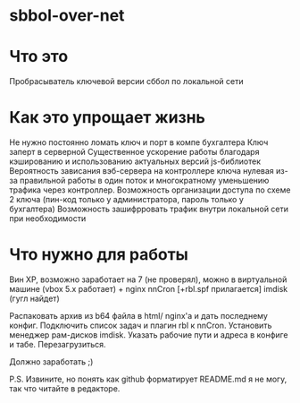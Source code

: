 # sbbol-over-net

# Что это
Пробрасыватель ключевой версии сббол по локальной сети

# Как это упрощает жизнь
Не нужно постоянно ломать ключ и порт в компе бухгалтера
Ключ заперт в серверной
Существенное ускорение работы благодаря кэшированию и использованию актуальных версий js-библиотек
Вероятность зависания вэб-сервера на контроллере ключа нулевая из-за правильной работы в один поток и многократному уменьшению трафика через контроллер.
Возможность организации доступа по схеме 2 ключа (пин-код только у администратора, пароль только у бухгалтера)
Возможность зашифрровать трафик внутри локальной сети при необходимости


# Что нужно для работы
Вин XP, возможно заработает на 7 (не проверял),
можно в виртуальной машине (vbox 5.x работает)
+
nginx
nnCron [+rbl.spf прилагается]
imdisk
(гугл найдет)

Распаковать архив из b64 файла в html/ nginx'a и дать последнему конфиг.
Подключить список задач и плагин rbl к nnCron.
Установить менеджер рам-дисков imdisk.
Указать рабочие пути и адреса в конфиге и табе.
Перезагрузиться.

Должно заработать ;)

P.S. Извините, но понять как github форматирует README.md я не могу, так что читайте в редакторе.
